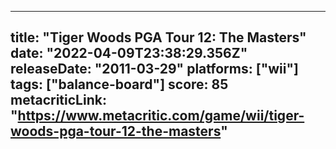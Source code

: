 
---
title: "Tiger Woods PGA Tour 12: The Masters"
date: "2022-04-09T23:38:29.356Z"
releaseDate: "2011-03-29"
platforms: ["wii"]
tags: ["balance-board"]
score: 85
metacriticLink: "https://www.metacritic.com/game/wii/tiger-woods-pga-tour-12-the-masters"
---
